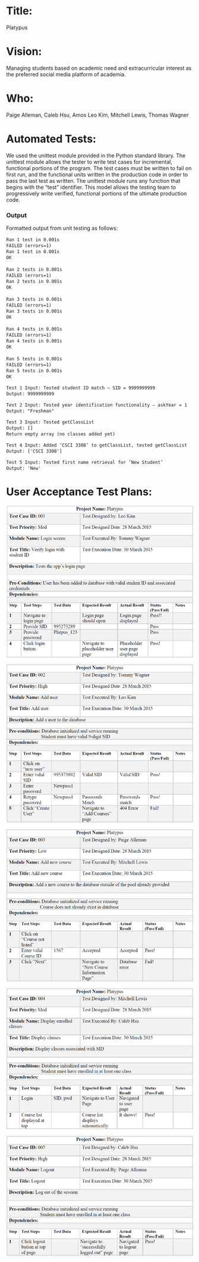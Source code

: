 # Title: 
Platypus
# Vision:
Managing students based on academic need and extracurricular interest as the preferred social media platform of academia. 
# Who: 
Paige Alleman, Caleb Hsu, Amos Leo Kim, Mitchell Lewis, Thomas Wagner

# Automated Tests:
We used the unittest module provided in the Python standard library. The unittest module allows the tester to write test cases for incremental, functional portions of the program.
The test cases must be written to fail on first run, and the functional units written in the production code in order to pass the last test as written. The unittest module runs any function that begins with the “test” identifier.
This model allows the testing team to progressively write verified, functional portions of the ultimate production code.

### Output
Formatted output from unit testing as follows:

```
Ran 1 test in 0.001s 
FAILED (errors=1) 
Ran 1 test in 0.001s 
OK 

Ran 2 tests in 0.001s 
FAILED (errors=1) 
Ran 2 tests in 0.001s 
OK  

Ran 3 tests in 0.001s 
FAILED (errors=1) 
Ran 3 tests in 0.001s 
OK 

Ran 4 tests in 0.001s 
FAILED (errors=1) 
Ran 4 tests in 0.001s  
OK 

Ran 5 tests in 0.001s 
FAILED (errors=1) 
Ran 5 tests in 0.001s 
OK 
```
```
Test 1 Input: Tested student ID match – SID = 9999999999
Output: 9999999999
```
```
Test 2 Input: Tested year identification functionality – askYear = 1  
Output: "Freshman" 
```
```
Test 3 Input: Tested getClassList 
Output: [] 
Return empty array (no classes added yet)
```
```
Test 4 Input: Added ‘CSCI 3308’ to getClassList, tested getClassList  
Output: ['CSCI 3308']
```
```
Test 5 Input: Tested first name retrieval for ‘New Student’
Output: 'New'
```

# User Acceptance Test Plans:
![001](plan1.png)

![002](plan2.png)

![003](plan3.png)

![004](plan4.png)

![005](plan5.png)
